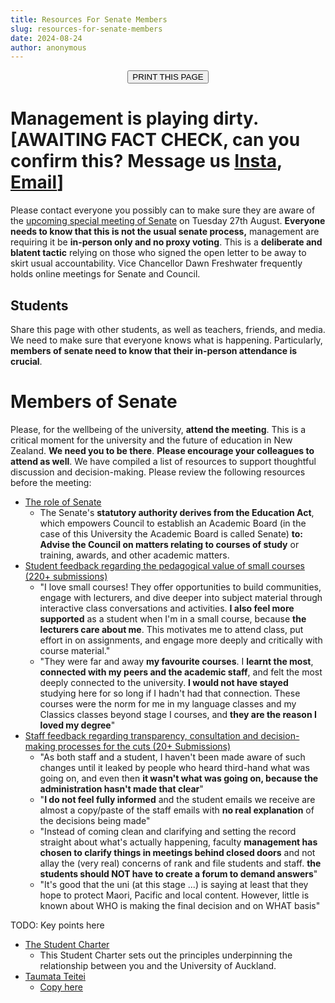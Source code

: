 ```yaml
---
title: Resources For Senate Members
slug: resources-for-senate-members
date: 2024-08-24
author: anonymous
---
```

<button onclick="window.print()" style="display: block; margin: 0 auto;">PRINT THIS PAGE</button>

# Management is playing dirty. [AWAITING FACT CHECK, can you confirm this? Message us [Insta](www.instagram.com/wearetheuniversity), [Email](mailto:java@javagrant.com)]
Please contact everyone you possibly can to make sure they are aware of the [upcoming special meeting of Senate](/2024/08/22/dawn-freshwater-all-staff-email/) on Tuesday 27th August. **Everyone needs to know that this is not the usual senate process,** management are requiring it be **in-person only and no proxy voting**. This is a **deliberate and blatent tactic** relying on those who signed the open letter to be away to skirt usual accountability. Vice Chancellor Dawn Freshwater frequently holds online meetings for Senate and Council.

## Students
Share this page with other students, as well as teachers, friends, and media. We need to make sure that everyone knows what is happening. Particularly, **members of senate need to know that their in-person attendance is crucial**.

# Members of Senate
Please, for the wellbeing of the university, **attend the meeting**. This is a critical moment for the university and the future of education in New Zealand. **We need you to be there**. **Please encourage your colleagues to attend as well**.
We have compiled a list of resources to support thoughtful discussion and decision-making. Please review the following resources before the meeting:
- [The role of Senate](https://www.auckland.ac.nz/en/about-us/about-the-university/the-university/governance-and-committees/committees/senate.html)
    - The Senate's **statutory authority derives from the Education Act**, which empowers Council to establish an Academic Board (in the case of this University the Academic Board is called Senate) **to: Advise the Council on matters relating to courses of study** or training, awards, and other academic matters.
- [Student feedback regarding the pedagogical value of small courses (220+ submissions)](https://burn-it.github.io/Disorientation/small-classes/all/)
    - "I love small courses! They offer opportunities to build communities, engage with lecturers, and dive deeper into subject material through interactive class conversations and activities. **I also feel more supported** as a student when I'm in a small course, because **the lecturers care about me**. This motivates me to attend class, put effort in on assignments, and engage more deeply and critically with course material."
    - "They were far and away **my favourite courses**. I **learnt the most**, **connected with my peers and the academic staff**, and felt the most deeply connected to the university. **I would not have stayed** studying here for so long if I hadn't had that connection. These courses were the norm for me in my language classes and my Classics classes beyond stage I courses, and **they are the reason I loved my degree**"
- [Staff feedback regarding transparency, consultation and decision-making processes for the cuts (20+ Submissions)](https://padlet.com/teuuoacm/faculty-course-cutting-gxg4jh0vc4bxjlwu)
    - "As both staff and a student, I haven't been made aware of such changes until it leaked by people who heard third-hand what was going on, and even then **it wasn't what was going on, because the administration hasn't made that clear**"
    - "**I do not feel fully informed** and the student emails we receive are almost a copy/paste of the staff emails with **no real explanation** of the decisions being made"
    - "Instead of coming clean and clarifying and setting the record straight about what's actually happening, faculty **management has chosen to clarify things in meetings behind closed doors** and not allay the (very real) concerns of rank and file students and staff. **the students should NOT have to create a forum to demand answers**"
    - "It's good that the uni (at this stage ...) is saying at least that they hope to protect Maori, Pacific and local content. However, little is known about WHO is making the final decision and on WHAT basis"

TODO: Key points here
- [The Student Charter](https://www.auckland.ac.nz/en/students/forms-policies-and-guidelines/student-policies-and-guidelines/student-charter.html)
  - This Student Charter sets out the principles underpinning the relationship between you and the University of Auckland.
- [Taumata Teitei](https://www.auckland.ac.nz/en/about-us/about-the-university/the-university/official-publications/strategic-plan.html)
  - [Copy here](https://www.auckland.ac.nz/assets/about-us/the-university/official-publications/strategic-plan/2021-2030/taumata-teitei-vision-2030-and-strategic-plan-2025.pdf)